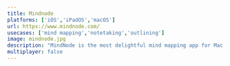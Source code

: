 ```yaml
---
title: Mindnode
platforms: ['iOS','iPadOS','macOS']
url: https://www.mindnode.com/
usecases: ['mind mapping','notetaking','outlining']
image: mindnode.jpg
description: "MindNode is the most delightful mind mapping app for Mac and iOS. It helps you capture your thoughts and create a clear picture of your idea."
multiplayer: false
---
```

